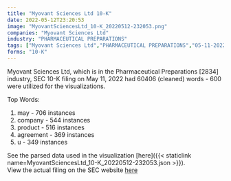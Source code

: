 ```yaml
---
title: "Myovant Sciences Ltd 10-K"
date: 2022-05-12T23:20:53
image: "MyovantSciencesLtd_10-K_20220512-232053.png"
companies: "Myovant Sciences Ltd"
industry: "PHARMACEUTICAL PREPARATIONS"
tags: ["Myovant Sciences Ltd","PHARMACEUTICAL PREPARATIONS","05-11-2022","10-K"]
forms: "10-K"
---
```

Myovant Sciences Ltd, which is in the Pharmaceutical Preparations [2834] industry, SEC 10-K filing on May 11, 2022 had 60406 (cleaned) words - 600 were utilized for the visualizations.

Top Words:
1. may - 706 instances
2. company - 544 instances
3. product - 516 instances
4. agreement - 369 instances
5. u - 349 instances


See the parsed data used in the visualization [here]({{< staticlink name=MyovantSciencesLtd_10-K_20220512-232053.json >}}).  
View the actual filing on the SEC website [here](https://www.sec.gov/Archives/edgar/data/1679082/0001679082-22-000071.txt)